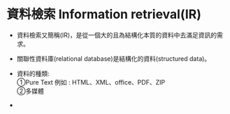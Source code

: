 # 資料檢索 Information retrieval\(IR\)

* 資料檢索又簡稱\(IR\)，是從一個大的且為結構化本質的資料中去滿足資訊的需求。
* 關聯性資料庫\(relational database\)是結構化的資料\(structured data\)。
* 資料的種類:  
  ①Pure Text    例如 : HTML、XML、office、PDF、ZIP  
  ②多媒體

* 


